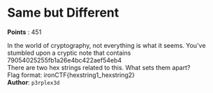 # Same but Different
**Points** : 451

In the world of cryptography, not everything is what it seems. You've stumbled upon a cryptic note that contains 79054025255fb1a26e4bc422aef54eb4<br>There are two hex strings related to this. What sets them apart?<br>Flag format: ironCTF{hexstring1_hexstring2}<br><b>Author</b>: `p3rplex3d`

